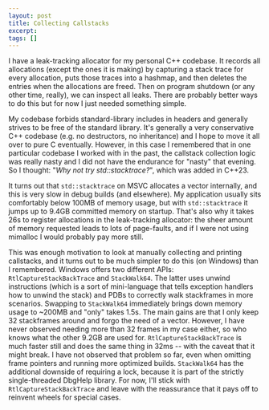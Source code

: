 ```yaml
---
layout: post
title: Collecting Callstacks
excerpt:
tags: []
---
```


I have a leak-tracking allocator for my personal C++ codebase. It records all allocations (except the ones it is making) by capturing a stack trace for every allocation, puts those traces into a hashmap, and then deletes the entries when the allocations are freed. Then on program shutdown (or any other time, really), we can inspect all leaks. There are probably better ways to do this but for now I just needed something simple.

My codebase forbids standard-library includes in headers and generally strives to be free of the standard library. It's generally a very conservative C++ codebase (e.g. no destructors, no inheritance) and I hope to move it all over to pure C eventually. However, in this case I remembered that in one particular codebase I worked with in the past, the callstack collection logic was really nasty and I did not have the endurance for "nasty" that evening. So I thought: "_Why not try std::stacktrace?_", which was added in C++23.

It turns out that `std::stacktrace` on MSVC allocates a vector internally, and this is very slow in debug builds (and elsewhere). My application usually sits comfortably below 100MB of memory usage, but with `std::stacktrace` it jumps up to 9.4GB committed memory on startup. That's also why it takes 26s to register allocations in the leak-tracking allocator: the sheer amount of memory requested leads to lots of page-faults, and if I were not using mimalloc I would probably pay more still.

This was enough motivation to look at manually collecting and printing callstacks, and it turns out to be much simpler to do this (on Windows) than I remembered. Windows offers two different APIs: `RtlCaptureStackBackTrace` and `StackWalk64`. The latter uses unwind instructions (which is a sort of mini-language that tells exception handlers how to unwind the stack) and PDBs to correctly walk stackframes in more scenarios. Swapping to `StackWalk64` immediately brings down memory usage to ~200MB and "only" takes 1.5s. The main gains are that I only keep 32 stackframes around and forgo the need of a vector. However, I have never observed needing more than 32 frames in my case either, so who knows what the other 9.2GB are used for. `RtlCaptureStackBackTrace` is much faster still and does the same thing in 32ms -- with the caveat that it might break. I have not observed that problem so far, even when omitting frame pointers and running more optimized builds. `StackWalk64` has the additional downside of requiring a lock, because it is part of the strictly single-threaded DbgHelp library. For now, I'll stick with `RtlCaptureStackBackTrace` and leave with the reassurance that it pays off to reinvent wheels for special cases.
